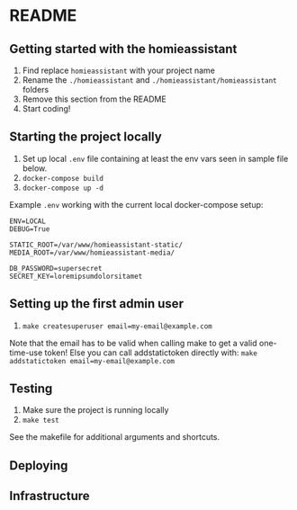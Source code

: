 # README

## Getting started with the homieassistant

1. Find replace `homieassistant` with your project name
2. Rename the `./homieassistant` and `./homieassistant/homieassistant` folders
3. Remove this section from the README
4. Start coding!

## Starting the project locally

1. Set up local `.env` file containing at least the env vars seen in sample file below.
2. `docker-compose build`
3. `docker-compose up -d`

Example `.env` working with the current local docker-compose setup:

```
ENV=LOCAL
DEBUG=True

STATIC_ROOT=/var/www/homieassistant-static/
MEDIA_ROOT=/var/www/homieassistant-media/

DB_PASSWORD=supersecret
SECRET_KEY=loremipsumdolorsitamet
```

## Setting up the first admin user

1. `make createsuperuser email=my-email@example.com`

Note that the email has to be valid when calling make to get a valid one-time-use token!
Else you can call addstatictoken directly with:
 `make addstatictoken email=my-email@example.com`

## Testing

1. Make sure the project is running locally
2. `make test`

See the makefile for additional arguments and shortcuts.

## Deploying

## Infrastructure
